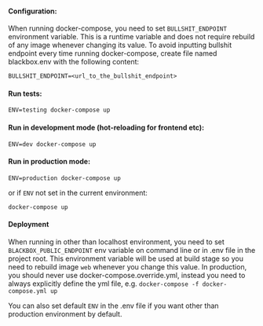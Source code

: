 #### Configuration:
When running docker-compose, you need to set `BULLSHIT_ENDPOINT` environment variable. This is a runtime variable and
does not require rebuild of any image whenever changing its value.
To avoid inputting bullshit endpoint every time running docker-compose, create file named blackbox.env with the
following content:

`BULLSHIT_ENDPOINT=<url_to_the_bullshit_endpoint>`


#### Run tests:

`ENV=testing docker-compose up`

#### Run in development mode (hot-reloading for frontend etc):

`ENV=dev docker-compose up`

#### Run in production mode:

`ENV=production docker-compose up`

or if `ENV` not set in the current environment:

`docker-compose up`


#### Deployment
When running in other than localhost environment,
you need to set `BLACKBOX_PUBLIC_ENDPOINT` env variable on command line or in
.env file in the project root. This environment variable will be used at build stage so you need to rebuild image
`web` whenever you change this value.
In production, you should never use docker-compose.override.yml, instead you need to always explicitly define the yml
file, e.g. `docker-compose -f docker-compose.yml up`

You can also set default `ENV` in the .env file
if you want other than production environment by default.
